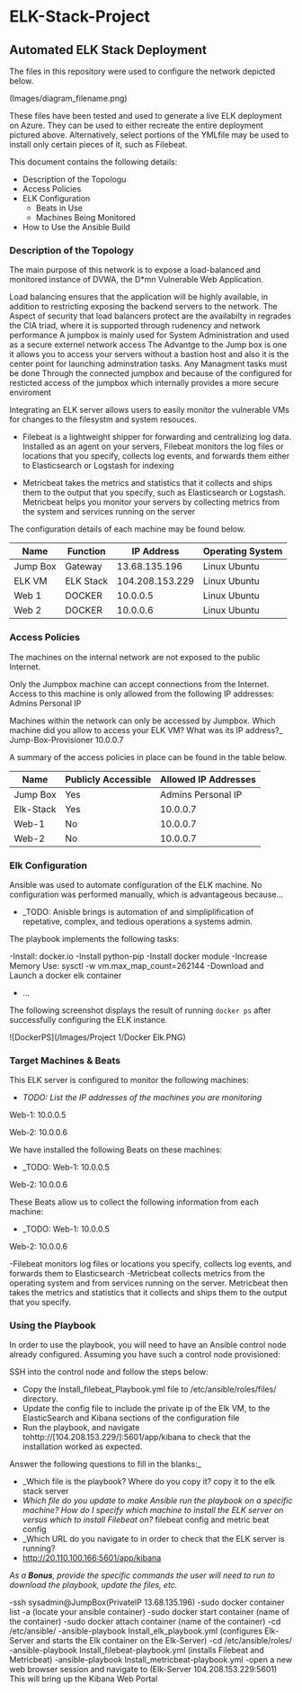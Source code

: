 # ELK-Stack-Project
## Automated ELK Stack Deployment

The files in this repository were used to configure the network depicted below.

(Images/diagram_filename.png)

These files have been tested and used to generate a live ELK deployment on Azure. They can be used to either recreate the entire deployment pictured above. Alternatively, select portions of the YMLfile may be used to install only certain pieces of it, such as Filebeat.

  

This document contains the following details:
- Description of the Topologu
- Access Policies
- ELK Configuration
  - Beats in Use
  - Machines Being Monitored
- How to Use the Ansible Build


### Description of the Topology

The main purpose of this network is to expose a load-balanced and monitored instance of DVWA, the D*mn Vulnerable Web Application.

Load balancing ensures that the application will be highly available, in addition to restricting exposing the backend servers to the network.
The Aspect of security that load balancers protect are the availabilty in regrades the CIA triad, where it is supported through rudenency and network performance
A jumpbox is mainly used for System Administration and used as a secure externel network access
The Advantge to the Jump box is one it allows you to access your servers without a bastion host and also it is the center point for launching adminstration tasks. 
Any Managment tasks must be done Through the connected jumpbox and because of the configured for resticted access of the jumpbox which internally provides a more secure enviroment


Integrating an ELK server allows users to easily monitor the vulnerable VMs for changes to the filesystm and system resouces.
- Filebeat is a lightweight shipper for forwarding and centralizing log data.
 Installed as an agent on your servers, Filebeat monitors the log files or locations that you specify, collects log events, and forwards them either to Elasticsearch or Logstash for indexing

- Metricbeat takes the metrics and statistics that it collects and ships them to the output that you specify, such as Elasticsearch or Logstash.
 Metricbeat helps you monitor your servers by collecting metrics from the system and services running on the server


The configuration details of each machine may be found below.

| Name     | Function | IP Address    | Operating System |
|----------|----------|------------   |------------------|
| Jump Box | Gateway  |13.68.135.196  | Linux Ubuntu     |
| ELK VM   | ELK Stack|104.208.153.229| Linux Ubuntu     |
| Web 1    | DOCKER   | 10.0.0.5      | Linux Ubuntu     |
| Web 2    | DOCKER   | 10.0.0.6      | Linux Ubuntu     |

### Access Policies

The machines on the internal network are not exposed to the public Internet. 

Only the Jumpbox machine can accept connections from the Internet. Access to this machine is only allowed from the following IP addresses:
Admins Personal IP

Machines within the network can only be accessed by Jumpbox.
Which machine did you allow to access your ELK VM? What was its IP address?_ Jump-Box-Provisioner 10.0.0.7

A summary of the access policies in place can be found in the table below.

| Name     | Publicly Accessible | Allowed IP Addresses |
|----------|---------------------|----------------------|
| Jump Box | Yes                 | Admins Personal IP   |
| Elk-Stack| Yes                 | 10.0.0.7             |
| Web-1    | No	                 | 10.0.0.7             |
| Web-2    | No                  | 10.0.0.7             |

### Elk Configuration

Ansible was used to automate configuration of the ELK machine. No configuration was performed manually, which is advantageous because...
- _TODO: Anisble brings is automation of and simpliplification of repetative, complex, and tedious operations a systems admin.

The playbook implements the following tasks:

-Install: docker.io
-Install python-pip
-Install  docker module
-Increase Memory Use: sysctl -w vm.max_map_count=262144
-Download and Launch a docker elk container
- ...

The following screenshot displays the result of running `docker ps` after successfully configuring the ELK instance.

![DockerPS](/Images/Project 1/Docker Elk.PNG)

### Target Machines & Beats
This ELK server is configured to monitor the following machines:
- _TODO: List the IP addresses of the machines you are monitoring_

Web-1: 10.0.0.5

Web-2: 10.0.0.6

We have installed the following Beats on these machines:
- _TODO: 
Web-1: 10.0.0.5

Web-2: 10.0.0.6

These Beats allow us to collect the following information from each machine:
- _TODO: 
Web-1: 10.0.0.5

Web-2: 10.0.0.6


-Filebeat monitors log files or locations you specify, collects log events, and forwards them to Elasticsearch
-Metricbeat collects metrics from the operating system and from services running on the server. Metricbeat then takes the metrics and statistics that it collects and ships them to the output that you specify.

### Using the Playbook
In order to use the playbook, you will need to have an Ansible control node already configured. Assuming you have such a control node provisioned: 

SSH into the control node and follow the steps below:
- Copy the Install_filebeat_Playbook.yml file to /etc/ansible/roles/files/ directory.
- Update the config file to include the private ip of the Elk VM, to the  ElasticSearch and Kibana sections of the configuration file
- Run the playbook, and navigate tohttp://[104.208.153.229/]:5601/app/kibana to check that the installation worked as expected.

Answer the following questions to fill in the blanks:_
- _Which file is the playbook? Where do you copy it? copy it to the elk stack server
- _Which file do you update to make Ansible run the playbook on a specific machine? How do I specify which machine to install the ELK server on versus which to install Filebeat on?_ filebeat config and metric beat config
- _Which URL do you navigate to in order to check that the ELK server is running?
- http://20.110.100.166:5601/app/kibana

_As a **Bonus**, provide the specific commands the user will need to run to download the playbook, update the files, etc._

-ssh sysadmin@JumpBox(PrivateIP 13.68.135.196)
-sudo docker container list -a (locate your ansible container)
-sudo docker start container (name of the container)
-sudo docker attach container (name of the container)
-cd /etc/ansible/
-ansible-playbook Install_elk_playbook.yml (configures Elk-Server and starts the Elk container on the Elk-Server)
-cd /etc/ansible/roles/
-ansible-playbook Install_filebeat-playbook.yml (installs Filebeat and Metricbeat)
-ansible-playbook Install_metricbeat-playbook.yml
-open a new web browser session and navigate to (Elk-Server 104.208.153.229:5601) This will bring up the Kibana Web Portal
